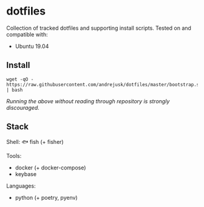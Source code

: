 # dotfiles

Collection of tracked dotfiles and supporting install scripts.
Tested on and compatible with:
  * Ubuntu 19.04

## Install

    wget -qO - https://raw.githubusercontent.com/andrejusk/dotfiles/master/bootstrap.sh | bash

_Running the above without reading through repository is strongly discouraged._

## Stack

Shell: 🐟 fish (+ fisher)

Tools:
* docker (+ docker-compose)
* keybase

Languages:
* python (+ poetry, pyenv)
